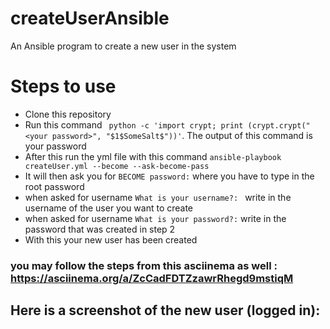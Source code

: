 # createUserAnsible
An Ansible program to create a new user in the system
  
# Steps to use
* Clone this repository
* Run this command ``` python -c 'import crypt; print (crypt.crypt("<your password>", "$1$SomeSalt$"))'```. The output of this command is your password
* After this run the yml file with this command ```ansible-playbook createUser.yml --become --ask-become-pass```
* It will then ask you for ```BECOME password:``` where you have to type in the root password
* when asked for username ```What is your username?: ``` write in the username of the user you want to create
* when asked for username ```What is your password?:``` write in the password that was created in step 2
* With this your new user has been created

### you may follow the steps from this asciinema as well : https://asciinema.org/a/ZcCadFDTZzawrRhegd9mstiqM

## Here is a screenshot of the new user (logged in):
